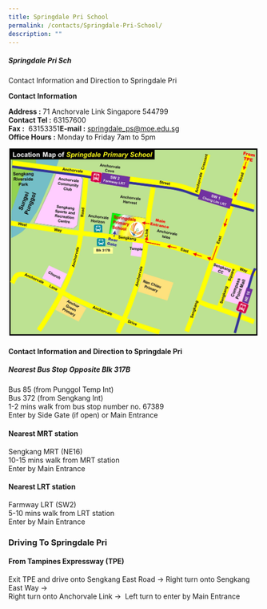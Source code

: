 ```yaml
---
title: Springdale Pri School
permalink: /contacts/Springdale-Pri-School/
description: ""
---
```

##### Springdale Pri Sch

Contact Information and Direction to Springdale Pri  

**Contact Information**  

**Address :** 71 Anchorvale Link Singapore 544799  
**Contact Tel :** 63157600  
**Fax :**  63153351**E-mail :** [springdale\_ps@moe.edu.sg](mailto:springdale_ps@moe.edu.sg)  
**Office Hours :** Monday to Friday 7am to 5pm

![](/images/sdp_loc_map_driving.jpeg)

#### Contact Information and Direction to Springdale Pri

##### **Nearest Bus Stop Opposite Blk 317B**

Bus 85 (from Punggol Temp Int)  
Bus 372 (from Sengkang Int)  
1-2 mins walk from bus stop number no. 67389  
Enter by Side Gate (if open) or Main Entrance

#### **Nearest MRT station**


Sengkang MRT (NE16)  
10-15 mins walk from MRT station  
Enter by Main Entrance

#### **Nearest LRT station**

Farmway LRT (SW2)  
5-10 mins walk from LRT station  
Enter by Main Entrance

### Driving To Springdale Pri

#### **From Tampines Expressway (TPE)**

Exit TPE and drive onto Sengkang East Road -> Right turn onto Sengkang East Way ->   
Right turn onto Anchorvale Link ->  Left turn to enter by Main Entrance